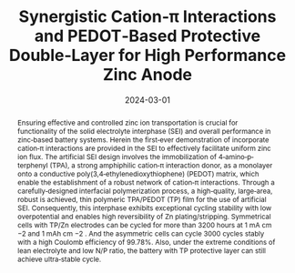 ---
title: "Synergistic Cation‐π Interactions and PEDOT‐Based Protective Double‐Layer for High Performance Zinc Anode"
authors:
- Junjie Ba
- Xiuxiu Yin
- Fengxue Duan
- Yingjie Cheng
- 蒲鑫
- 朱有亮
- Yingjin Wei
- Yizhan Wang
date: "2024-03-01"
doi: "10.1002/smtd.202301731"
publication_types: ["期刊文章"]
publication: "Small Methods"
publication_short: "Small Methods"
abstract: "Ensuring effective and controlled zinc ion transportation is  crucial for functionality of the solid electrolyte interphase (SEI) and  overall performance in zinc‐based battery systems. Herein the first‐ever  demonstration of incorporate cation‐π interactions are provided in the  SEI to effectively facilitate uniform zinc ion flux. The artificial SEI  design involves the immobilization of 4‐amino‐p‐terphenyl (TPA), a  strong amphiphilic cation‐π interaction donor, as a monolayer onto a  conductive poly(3,4‐ethylenedioxythiophene) (PEDOT) matrix, which enable  the establishment of a robust network of cation‐π interactions. Through  a carefully‐designed interfacial polymerization process, a  high‐quality, large‐area, robust is achieved, thin polymeric TPA/PEDOT  (TP) film for the use of artificial SEI. Consequently, this interphase  exhibits exceptional cycling stability with low overpotential and  enables high reversibility of Zn plating/stripping. Symmetrical cells  with TP/Zn electrodes can be cycled for more than 3200 hours at  1 mA cm               −2               and 1 mAh cm               −2               . And the asymmetric cells can cycle 3000 cycles stably  with a high Coulomb efficiency of 99.78%. Also, under the extreme  conditions of lean electrolyte and low N/P ratio, the battery with TP  protective layer can still achieve ultra‐stable cycle."
url_pdf: "https://onlinelibrary.wiley.com/doi/10.1002/smtd.202301731"
---